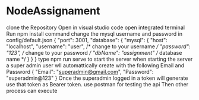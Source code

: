 # NodeAssignament
clone the Repository
Open in visual studio code
open integrated terminal 
Run npm install command
change the mysql username and password in config/default.json 
{
    "port": 3001,
    "database": {
      "mysql": {
        "host": "localhost",
        "username": "user", /* change to your username */
        "password": "123", /* change to your password */
        "dbName": "assignment" /* database name */
      }
    }
}
type npm run serve to start the server 
when starting the server a super admin user wll automattically create with the following Email and Password
{
    "Email": "superadmin@gmail.com",
    "Password": "superadmin@123"
}
Once the superadmin logged in a token will generate use that token as Bearer token.
use postman for testing the api 
Then other process can execute
